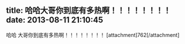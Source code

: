 title: 哈哈大哥你到底有多热啊！！！！！！！！
date: 2013-08-11 21:10:45
---

哈哈 大哥你到底有多热啊！！！！！！！！
[attachment]762[/attachment]